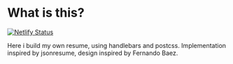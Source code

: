 # What is this?

[![Netlify Status](https://api.netlify.com/api/v1/badges/eaa47da1-67fd-45d4-8803-79ce1825a735/deploy-status)](https://app.netlify.com/sites/alexanderkehr-resume/deploys)

Here i build my own resume, using handlebars and postcss. Implementation inspired by jsonresume, design inspired by Fernando Baez.
